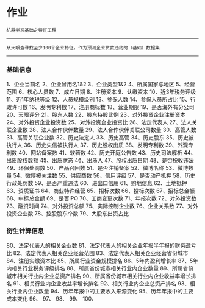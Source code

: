 作业
===
    机器学习基础之特征工程
------
    从天眼查寻找至少100个企业特征，作为预测企业贷款违约的（基础）数据集
***
### 基础信息
1、企业当前名
2、企业曾用名1&2
3、企业类型1&2
4、所属国家与地区
5、经营范围
6、核心人员数
7、成立日期
8、注册资本
9、认缴资本
10、近3年税务评级
11、近1年纳税等级
12、人员规模级别
13、参保人数
14、参保人员所占比
15、行政许可数
16、发明专利数
17、注册商标数
18、营业期限
19、是否海外有分公司
20、天眼评分
21、股东人数
22、股东持股比例
23、对外投资企业注册资本
24、对外投资企业投资数
25、对外投资企业投资比
26、法定代表人
27、法人关联企业数
28、法人合作伙伴数量
29、法人合作伙伴关联公司数量
30、高管人数
31、高管关联企业数
32、历史法定人
33、历史高管
34、历史股东
35、历史被执行人
36、历史失信被执行人
37、历史股权出质
38、发明专利数
39、外观专利数
40、网站备案数
41、软著数
42、历史开庭公告数
43、历史司法解析
44、出质股权数额
45、出质状态
46、出质人
47、股权出质日期
48、是否税收违法
49、环保处罚数
50、产品召回数
51、是否注销备案
52、微博名称
53、微博数量
54、微博被关注数
55、供应商数
56、信用评级
57、是否动产抵押
58、历史行政处罚数
59、是否严重违法
60、进出口信用
61、购地信息
62、土地抵押
63、资质证书
64、商业特许经营
65、招标次数
66、投标次数
67、招标总金额
68、中标总金额
69、是否IPO
70、工商变更次数
71、年报次数
72、对外投资数
73、融资时间
74、对外投资总额
75、实际控制企业数
76、企业关系数
77、对外投资企业数
78、控股股东个数
79、大股东出资占比

### 衍生计算信息
80、法定代表人的相关企业数
81、法定代表人的相关企业年报半年报的财务盈亏比
82、法定代表人相关企业经营范围
83、法定代表人相关企业经营省份城市
84、注册实缴资本比
85、所属行业资金规模排名
86、5年内盈利增长率
87、5年内相关行业税务评级排名
88、所属省份城市相关行业内企业数量
89、所属省份城市相关行业内企业总资产排名
90、所属省份城市相关行业内企业收益率增长排名
91、相关行业内企业收益率增长排名
92、相关行业内企业总资产排名
93、相关行业内企业数量
94、历年年报中的主要收入来源变化
95、历年年报中的主要成本变化
96、
97、
98、
99、
100、
